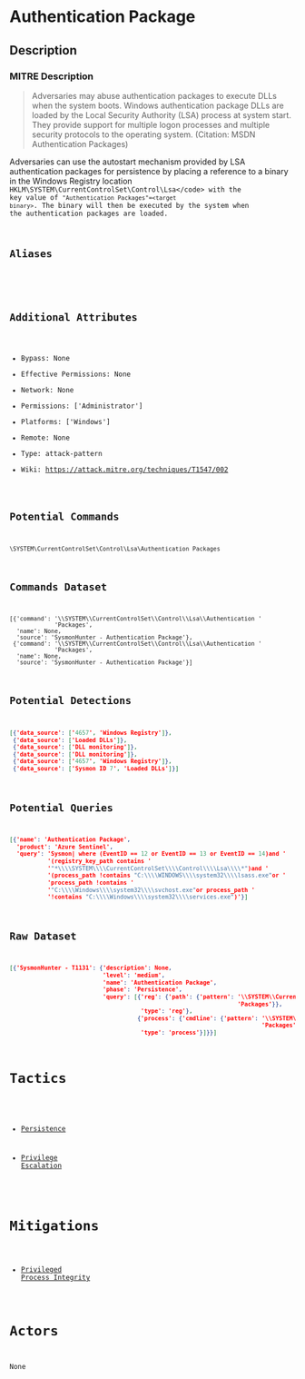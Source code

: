 
# Authentication Package

## Description

### MITRE Description

> Adversaries may abuse authentication packages to execute DLLs when the system boots. Windows authentication package DLLs are loaded by the Local Security Authority (LSA) process at system start. They provide support for multiple logon processes and multiple security protocols to the operating system. (Citation: MSDN Authentication Packages)

Adversaries can use the autostart mechanism provided by LSA authentication packages for persistence by placing a reference to a binary in the Windows Registry location <code>HKLM\SYSTEM\CurrentControlSet\Control\Lsa\</code> with the key value of <code>"Authentication Packages"=&lt;target binary&gt;</code>. The binary will then be executed by the system when the authentication packages are loaded.

## Aliases

```

```

## Additional Attributes

* Bypass: None
* Effective Permissions: None
* Network: None
* Permissions: ['Administrator']
* Platforms: ['Windows']
* Remote: None
* Type: attack-pattern
* Wiki: https://attack.mitre.org/techniques/T1547/002

## Potential Commands

```
\SYSTEM\CurrentControlSet\Control\Lsa\Authentication Packages
```

## Commands Dataset

```
[{'command': '\\SYSTEM\\CurrentControlSet\\Control\\Lsa\\Authentication '
             'Packages',
  'name': None,
  'source': 'SysmonHunter - Authentication Package'},
 {'command': '\\SYSTEM\\CurrentControlSet\\Control\\Lsa\\Authentication '
             'Packages',
  'name': None,
  'source': 'SysmonHunter - Authentication Package'}]
```

## Potential Detections

```json
[{'data_source': ['4657', 'Windows Registry']},
 {'data_source': ['Loaded DLLs']},
 {'data_source': ['DLL monitoring']},
 {'data_source': ['DLL monitoring']},
 {'data_source': ['4657', 'Windows Registry']},
 {'data_source': ['Sysmon ID 7', 'Loaded DLLs']}]
```

## Potential Queries

```json
[{'name': 'Authentication Package',
  'product': 'Azure Sentinel',
  'query': 'Sysmon| where (EventID == 12 or EventID == 13 or EventID == 14)and '
           '(registry_key_path contains '
           '"*\\\\SYSTEM\\\\CurrentControlSet\\\\Control\\\\Lsa\\\\*")and '
           '(process_path !contains "C:\\\\WINDOWS\\\\system32\\\\lsass.exe"or '
           'process_path !contains '
           '"C:\\\\Windows\\\\system32\\\\svchost.exe"or process_path '
           '!contains "C:\\\\Windows\\\\system32\\\\services.exe")'}]
```

## Raw Dataset

```json
[{'SysmonHunter - T1131': {'description': None,
                           'level': 'medium',
                           'name': 'Authentication Package',
                           'phase': 'Persistence',
                           'query': [{'reg': {'path': {'pattern': '\\SYSTEM\\CurrentControlSet\\Control\\Lsa\\Authentication '
                                                                  'Packages'}},
                                      'type': 'reg'},
                                     {'process': {'cmdline': {'pattern': '\\SYSTEM\\CurrentControlSet\\Control\\Lsa\\Authentication '
                                                                         'Packages'}},
                                      'type': 'process'}]}}]
```

# Tactics


* [Persistence](../tactics/Persistence.md)

* [Privilege Escalation](../tactics/Privilege-Escalation.md)
    

# Mitigations


* [Privileged Process Integrity](../mitigations/Privileged-Process-Integrity.md)


# Actors

None
